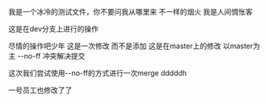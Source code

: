 我是一个冰冷的测试文件，你不要问我从哪里来
不一样的烟火
我是人间惆怅客




这是在dev分支上进行的操作

尽情的操作吧少年 这是一次修改 而不是添加 这是在master上的修改 以master为主 --no-ff 冲突解决提交


这次我们尝试使用--no-ff的方式进行一次merge
dddddh




一号员工也修改了了